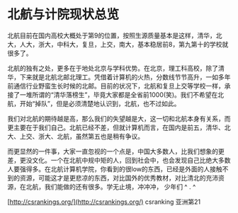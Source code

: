 # 北航与计院现状总览

北航目前在国内高校大概处于第9的位置，按照生源质量基本是这样，清华，北大，人大，浙大，中科大，复旦，上交，南大，基本稳居前8，第九第十的学校就很多了。

北航的独有之处，更多在于地处北京与学科优势。在北京，理工科高校，除了清华，下来就是北航北邮北理工。凭借着计算机的火热，分数线节节高升，一如多年前通信行业野蛮生长时候的北邮。目前的状况下，北航和复旦上交等学校一样，承接了一堆所谓的“清华落榜生”，毕竟大家都是全省前1000\(笑\)。我们不希望在北航，开始“掉队”，但是必须清楚地认识到，北航，也不过如此。

我们对北航的期待越是高，那么我们的失望越是大，这一切和北航本身有关系，而更主要在于我们自己。北航已经不差，但就计算机而言，在国内是前五，清华、北大、上交、浙大、北航，虽然第五也是稍有争议。

而更显然的一件事，大家一直忽视的一个点是，中国大多数人，比我们想象的更差，更没文化。一个在北航中规中矩的人，回到社会中，也会发现自己比绝大多数人要强得多。在北航计算机学院，你看到的很low的东西，已经是外面的人接触不到的资源，可能这才是更悲凉的东西，对比国外的优秀教材，对比清北的充沛资源，在北航，我们能做的还有很多。学无止境，冲冲冲， 少年们 ^ . ^

[http://csrankings.org/](http://csrankings.org/) csranking 亚洲第21

